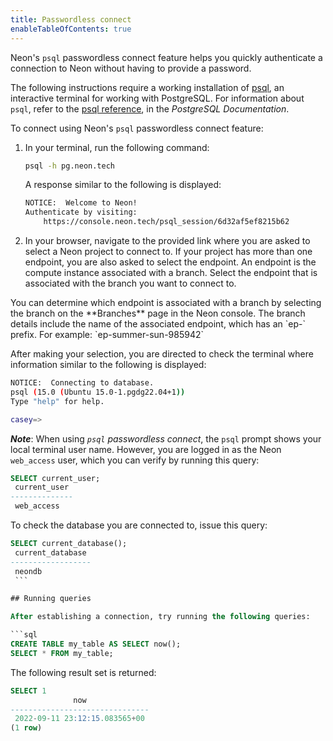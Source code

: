 ```yaml
---
title: Passwordless connect
enableTableOfContents: true
---
```


Neon's `psql` passwordless connect feature helps you quickly authenticate a connection to Neon without having to provide a password.

The following instructions require a working installation of [psql](https://www.postgresql.org/download/), an interactive terminal for working with PostgreSQL. For information about `psql`, refer to the [psql reference](https://www.postgresql.org/docs/15/app-psql.html), in the _PostgreSQL Documentation_.

To connect using Neon's `psql` passwordless connect feature:

1. In your terminal, run the following command:

   ```bash
   psql -h pg.neon.tech
   ```

   A response similar to the following is displayed:

   ```bash
   NOTICE:  Welcome to Neon!
   Authenticate by visiting:
       https://console.neon.tech/psql_session/6d32af5ef8215b62
   ```

2. In your browser, navigate to the provided link where you are asked to select a Neon project to connect to. If your project has more than one endpoint, you are also asked to select the endpoint. An endpoint is the compute instance associated with a branch. Select the endpoint that is associated with the branch you want to connect to.

<Admonition type="note">
You can determine which endpoint is associated with a branch by selecting the branch on the **Branches** page in the Neon console. The branch details include the name of the associated endpoint, which has an `ep-` prefix. For example: `ep-summer-sun-985942`
</Admonition>

   After making your selection, you are directed to check the terminal where information similar to the following is displayed:

   ```bash
   NOTICE:  Connecting to database.
   psql (15.0 (Ubuntu 15.0-1.pgdg22.04+1))
   Type "help" for help.

   casey=>
   ```

   **_Note_**: When using _`psql` passwordless connect_, the `psql` prompt shows your local terminal user name. However, you are logged in as the Neon `web_access` user, which you can verify by running this query:

   ```sql
   SELECT current_user;
    current_user
   --------------
    web_access
   ```

   To check the database you are connected to, issue this query:

   ```sql
   SELECT current_database();
    current_database
   ------------------
    neondb
    ``` 

## Running queries

After establishing a connection, try running the following queries:

```sql
CREATE TABLE my_table AS SELECT now();
SELECT * FROM my_table;
```

The following result set is returned:

```sql
SELECT 1
              now
-------------------------------
 2022-09-11 23:12:15.083565+00
(1 row)
```
